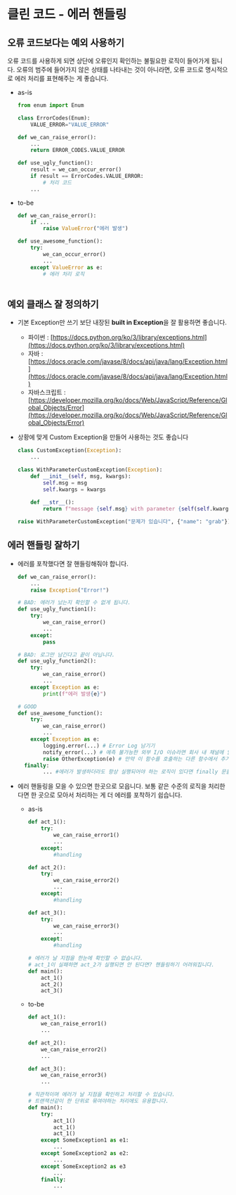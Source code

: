 # 클린 코드 - 에러 핸들링

## 오류 코드보다는 예외 사용하기

오류 코드를 사용하게 되면 상단에 오류인지 확인하는 불필요한 로직이 들어가게 됩니다. 오류의 범주에 들어가지 않은 상태를 나타내는 것이 아니라면, 오류 코드로 명시적으로 에러 처리를 표현해주는 게 좋습니다. 

- as-is

  ```python
  from enum import Enum 
  
  class ErrorCodes(Enum):
      VALUE_ERROR="VALUE_ERROR"
  
  def we_can_raise_error():
      ...
      return ERROR_CODES.VALUE_ERROR
  
  def use_ugly_function():
      result = we_can_occur_error()
      if result == ErrorCodes.VALUE_ERROR:
          # 처리 코드
      ...
  ```

- to-be
  
  ```python
  def we_can_raise_error():
      if ...
          raise ValueError("에러 발생")
  
  def use_awesome_function():
      try:
          we_can_occur_error()
          ...
      except ValueError as e:
          # 에러 처리 로직				
          
  ```

## 예외 클래스 잘 정의하기

- 기본 Exception만 쓰기 보단 내장된 **built in Exception**을 잘 활용하면 좋습니다.
    - 파이썬 : [https://docs.python.org/ko/3/library/exceptions.html](https://docs.python.org/ko/3/library/exceptions.html)
    - 자바 : [https://docs.oracle.com/javase/8/docs/api/java/lang/Exception.html](https://docs.oracle.com/javase/8/docs/api/java/lang/Exception.html)
    - 자바스크립트 : [https://developer.mozilla.org/ko/docs/Web/JavaScript/Reference/Global_Objects/Error](https://developer.mozilla.org/ko/docs/Web/JavaScript/Reference/Global_Objects/Error)
- 상황에 맞게 Custom Exception을 만들어 사용하는 것도 좋습니다

  ```python
  class CustomException(Exception):
      ...
  
  class WithParameterCustomException(Exception):
      def __init__(self, msg, kwargs):
          self.msg = msg
          self.kwargs = kwargs
      
      def __str__():
          return f"message {self.msg} with parameter {self(self.kwargs)}"
  
  raise WithParameterCustomException("문제가 있습니다", {"name": "grab"})
  
  ```

## 에러 핸들링 잘하기

- 에러를 포착했다면 잘 핸들링해줘야 합니다.

  ```python
  def we_can_raise_error():
      ...
      raise Exception("Error!")
  
  # BAD: 에러가 났는지 확인할 수 없게 됩니다.
  def use_ugly_function1():
      try:
          we_can_raise_error()
          ...
      except:
          pass
  
  # BAD: 로그만 남긴다고 끝이 아닙니다.
  def use_ugly_function2():
      try:
          we_can_raise_error()
          ...
      except Exception as e:
          print(f"에러 발생{e}")
  
  # GOOD
  def use_awesome_function():
      try:
          we_can_raise_error()
          ...
      except Exception as e:
          logging.error(...) # Error Log 남기기
          notify_error(...) # 예측 불가능한 외부 I/O 이슈라면 회사 내 채널에 알리기(이메일, 슬랙 etc)
          raise OtherException(e) # 만약 이 함수를 호출하는 다른 함수에서 추가로 처리해야 한다면 에러를 전파하기
    finally:
          ... #에러가 발생하더라도 항상 실행되어야 하는 로직이 있다면 finally 문을 넣어주기
  ```

- 에러 핸들링을 모을 수 있으면 한곳으로 모읍니다. 보통 같은 수준의 로직을 처리한다면 한 곳으로 모아서 처리하는 게 더 에러를 포착하기 쉽습니다.
    - as-is
      ```python
      def act_1():
          try:
              we_can_raise_error1()
              ...
          except:
              #handling
  
      def act_2():
          try:
              we_can_raise_error2()
              ...
          except:
              #handling
  
      def act_3():
          try:
              we_can_raise_error3()
              ...
          except:
              #handling
  
      # 에러가 날 지점을 한눈에 확인할 수 없습니다. 
      # act_1이 실패하면 act_2가 실행되면 안 된다면? 핸들링하기 어려워집니다.
      def main():
          act_1()
          act_2()
          act_3()
  
      ```

    - to-be

      ```python
      def act_1():
          we_can_raise_error1()
          ...
  
      def act_2():
          we_can_raise_error2()
          ...
  
      def act_3():
          we_can_raise_error3()
          ...
  
      # 직관적이며 에러가 날 지점을 확인하고 처리할 수 있습니다.
      # 트랜잭션같이 한 단위로 묶여야하는 처리에도 유용합니다.
      def main():
          try:
              act_1()
              act_1()
              act_1()
          except SomeException1 as e1:
              ...
          except SomeException2 as e2:	
              ...
          except SomeException2 as e3
              ...
          finally:
              ...	
  
      ```